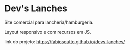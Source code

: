 # Dev's Lanches

Site comercial para lancheria/hamburgeria.

Layout responsivo e com recursos em JS.

link do projeto: https://fabiosoutto.github.io/devs-lanches/
